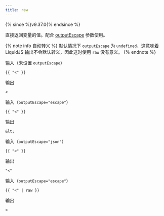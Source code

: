 ```yaml
---
title: raw
---
```


{% since %}v9.37.0{% endsince %}

直接返回变量的值。配合 [outputEscape](/api/interfaces/LiquidOptions.html#outputEscape) 参数使用。

{% note info 自动转义 %}
默认情况下 `outputEscape` 为 `undefined`，这意味着 LiquidJS 输出不会默认转义，因此这时使用 `raw` 没有意义。
{% endnote %}

输入（未设置 `outputEscape`）
```liquid
{{ "<" }}
```

输出
```text
<
```

输入（`outputEscape="escape"`）
```liquid
{{ "<" }}
```

输出
```text
&lt;
```

输入（`outputEscape="json"`）
```liquid
{{ "<" }}
```

输出
```text
"<"
```

输入（`outputEscape="escape"`）
```liquid
{{ "<" | raw }}
```

输出
```text
<
```

